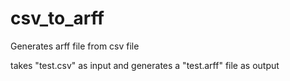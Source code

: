 # csv_to_arff
Generates arff file from csv file

takes "test.csv" as input and generates a "test.arff" file as output

